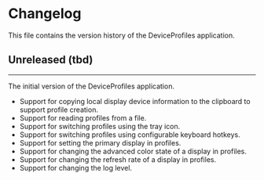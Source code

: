 # Changelog

This file contains the version history of the DeviceProfiles application.

## Unreleased (tbd)
---
The initial version of the DeviceProfiles application.

* Support for copying local display device information to the clipboard to support profile creation.
* Support for reading profiles from a file.
* Support for switching profiles using the tray icon. 
* Support for switching profiles using configurable keyboard hotkeys.
* Support for setting the primary display in profiles.
* Support for changing the advanced color state of a display in profiles.
* Support for changing the refresh rate of a display in profiles.
* Support for changing the log level.